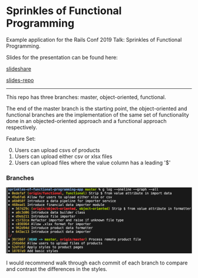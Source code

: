 # Sprinkles of Functional Programming

Example application for the Rails Conf 2019 Talk: Sprinkles of Functional
Programming.

Slides for the presentation can be found here:

[slideshare](https://speakerdeck.com/johnschoeman/sprinkles-of-functional-programming)

[slides-repo](https://github.com/johnschoeman/sprinkles-of-functional-programming/blob/master/deck.md)

---

This repo has three branches: master, object-oriented, functional.

The end of the master branch is the starting point, the object-oriented and
functional branches are the implementation of the same set of functionality done
in an objected-oriented approach and a functional approach respectively.

Feature Set:

0. Users can upload csvs of products
1. Users can upload either csv or xlsx files
2. Users can upload files where the value column has a leading '$'

### Branches
![branches](./doc/branches.png)

I would recommend walk through each commit of each branch to compare and
contrast the differences in the styles.
